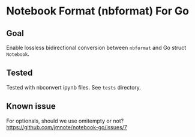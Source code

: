 # Notebook Format (nbformat) For Go 

## Goal
Enable lossless bidirectional conversion between `nbformat` and Go struct `Notebook`.

## Tested
Tested with nbconvert ipynb files. See `tests` directory.

## Known issue
For optionals, should we use omitempty or not?
https://github.com/jmnote/notebook-go/issues/7
